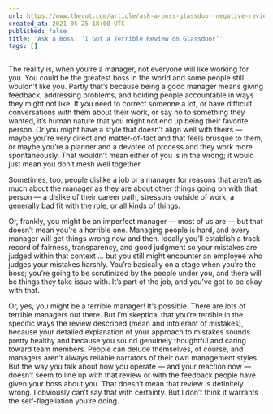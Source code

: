 ```yaml
---
url: https://www.thecut.com/article/ask-a-boss-glassdoor-negative-review.html
created_at: 2021-05-25 18:00 UTC
published: false
title: 'Ask a Boss: ‘I Got a Terrible Review on Glassdoor’'
tags: []
---
```


The reality is, when you’re a manager, not everyone will like working for you. You could be the greatest boss in the world and some people still wouldn’t like you. Partly that’s because being a good manager means giving feedback, addressing problems, and holding people accountable in ways they might not like. If you need to correct someone a lot, or have difficult conversations with them about their work, or say no to something they wanted, it’s human nature that you might not end up being their favorite person. Or you might have a style that doesn’t align well with theirs — maybe you’re very direct and matter-of-fact and that feels brusque to them, or maybe you’re a planner and a devotee of process and they work more spontaneously. That wouldn’t mean either of you is in the wrong; it would just mean you don’t mesh well together.

Sometimes, too, people dislike a job or a manager for reasons that aren’t as much about the manager as they are about other things going on with that person — a dislike of their career path, stressors outside of work, a generally bad fit with the role, or all kinds of things.

Or, frankly, you might be an imperfect manager — most of us are — but that doesn’t mean you’re a horrible one. Managing people is hard, and every manager will get things wrong now and then. Ideally you’ll establish a track record of fairness, transparency, and good judgment so your mistakes are judged within that context … but you still might encounter an employee who judges your mistakes harshly. You’re basically on a stage when you’re the boss; you’re going to be scrutinized by the people under you, and there will be things they take issue with. It’s part of the job, and you’ve got to be okay with that.

Or, yes, you might be a terrible manager! It’s possible. There are lots of terrible managers out there. But I’m skeptical that you’re terrible in the specific ways the review described (mean and intolerant of mistakes), because your detailed explanation of your approach to mistakes sounds pretty healthy and because you sound genuinely thoughtful and caring toward team members. People can delude themselves, of course, and managers aren’t always reliable narrators of their own management styles. But the way you talk about how you operate — and your reaction now — doesn’t seem to line up with that review or with the feedback people have given your boss about you. That doesn’t mean that review is definitely wrong. I obviously can’t say that with certainty. But I don’t think it warrants the self-flagellation you’re doing.
